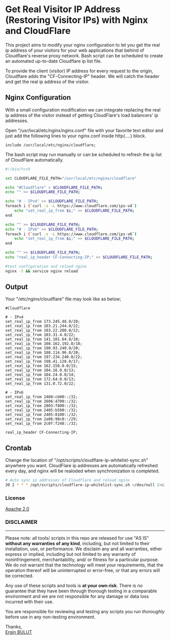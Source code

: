 # Get Real Visitor IP Address (Restoring Visitor IPs) with Nginx and CloudFlare
This project aims to modify your nginx configuration to let you get the real ip address of your visitors for your web applications that behind of Cloudflare's reverse proxy network. Bash script can be scheduled to create an automated up-to-date Cloudflare ip list file.

To provide the client (visitor) IP address for every request to the origin, Cloudflare adds the "CF-Connecting-IP" header. We will catch the header and get the real ip address of the visitor.

## Nginx Configuration
With a small configuration modification we can integrate replacing the real ip address of the visitor instead of getting CloudFlare's load balancers' ip addresses.

Open "/usr/local/etc/nginx/nginx.conf" file with your favorite text editor and just add the following lines to your nginx.conf inside http{....} block.

```nginx
include /usr/local/etc/nginx/cloudflare;
```

The bash script may run manually or can be scheduled to refresh the ip list of CloudFlare automatically.
```sh
#!/bin/tcsh

set CLOUDFLARE_FILE_PATH="/usr/local/etc/nginx/cloudflare"

echo "#Cloudflare" > $CLOUDFLARE_FILE_PATH;
echo "" >> $CLOUDFLARE_FILE_PATH;

echo "# - IPv4" >> $CLOUDFLARE_FILE_PATH;
foreach i (`curl -s -L https://www.cloudflare.com/ips-v4`)
    echo "set_real_ip_from $i;" >> $CLOUDFLARE_FILE_PATH;
end

echo "" >> $CLOUDFLARE_FILE_PATH;
echo "# - IPv6" >> $CLOUDFLARE_FILE_PATH;
foreach i (`curl -s -L https://www.cloudflare.com/ips-v6`)
    echo "set_real_ip_from $i;" >> $CLOUDFLARE_FILE_PATH;
end

echo "" >> $CLOUDFLARE_FILE_PATH;
echo "real_ip_header CF-Connecting-IP;" >> $CLOUDFLARE_FILE_PATH;

#test configuration and reload nginx
nginx -t && service nginx reload
```

## Output
Your "/etc/nginx/cloudflare" file may look like as below;

```nginx
#Cloudflare

# - IPv4
set_real_ip_from 173.245.48.0/20;
set_real_ip_from 103.21.244.0/22;
set_real_ip_from 103.22.200.0/22;
set_real_ip_from 103.31.4.0/22;
set_real_ip_from 141.101.64.0/18;
set_real_ip_from 108.162.192.0/18;
set_real_ip_from 190.93.240.0/20;
set_real_ip_from 188.114.96.0/20;
set_real_ip_from 197.234.240.0/22;
set_real_ip_from 198.41.128.0/17;
set_real_ip_from 162.158.0.0/15;
set_real_ip_from 104.16.0.0/13;
set_real_ip_from 104.24.0.0/14;
set_real_ip_from 172.64.0.0/13;
set_real_ip_from 131.0.72.0/22;

# - IPv6
set_real_ip_from 2400:cb00::/32;
set_real_ip_from 2606:4700::/32;
set_real_ip_from 2803:f800::/32;
set_real_ip_from 2405:b500::/32;
set_real_ip_from 2405:8100::/32;
set_real_ip_from 2a06:98c0::/29;
set_real_ip_from 2c0f:f248::/32;

real_ip_header CF-Connecting-IP;
```

## Crontab
Change the location of "/opt/scripts/cloudflare-ip-whitelist-sync.sh" anywhere you want. 
CloudFlare ip addresses are automatically refreshed every day, and nginx will be realoded when synchronization is completed.
```sh
# Auto sync ip addresses of Cloudflare and reload nginx
30 2 * * * /opt/scripts/cloudflare-ip-whitelist-sync.sh >/dev/null 2>&1
```

### License

[Apache 2.0](http://www.apache.org/licenses/LICENSE-2.0)


### DISCLAIMER
----------
Please note: all tools/ scripts in this repo are released for use "AS IS" **without any warranties of any kind**,
including, but not limited to their installation, use, or performance.  We disclaim any and all warranties, either 
express or implied, including but not limited to any warranty of noninfringement, merchantability, and/ or fitness 
for a particular purpose.  We do not warrant that the technology will meet your requirements, that the operation 
thereof will be uninterrupted or error-free, or that any errors will be corrected.

Any use of these scripts and tools is **at your own risk**.  There is no guarantee that they have been through 
thorough testing in a comparable environment and we are not responsible for any damage or data loss incurred with 
their use.

You are responsible for reviewing and testing any scripts you run *thoroughly* before use in any non-testing 
environment.

Thanks,   
[Ergin BULUT](https://www.erginbulut.com)
